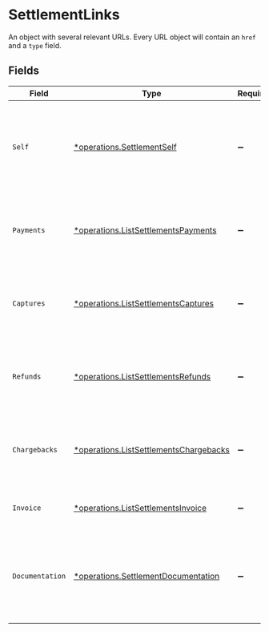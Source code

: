 # SettlementLinks

An object with several relevant URLs. Every URL object will contain an `href` and a `type` field.


## Fields

| Field                                                                                           | Type                                                                                            | Required                                                                                        | Description                                                                                     |
| ----------------------------------------------------------------------------------------------- | ----------------------------------------------------------------------------------------------- | ----------------------------------------------------------------------------------------------- | ----------------------------------------------------------------------------------------------- |
| `Self`                                                                                          | [*operations.SettlementSelf](../../models/operations/settlementself.md)                         | :heavy_minus_sign:                                                                              | In v2 endpoints, URLs are commonly represented as objects with an `href` and `type` field.      |
| `Payments`                                                                                      | [*operations.ListSettlementsPayments](../../models/operations/listsettlementspayments.md)       | :heavy_minus_sign:                                                                              | The API resource URL of the [payments](list-payments) included in this settlement.              |
| `Captures`                                                                                      | [*operations.ListSettlementsCaptures](../../models/operations/listsettlementscaptures.md)       | :heavy_minus_sign:                                                                              | The API resource URL of the [captures](list-captures) included in this settlement.              |
| `Refunds`                                                                                       | [*operations.ListSettlementsRefunds](../../models/operations/listsettlementsrefunds.md)         | :heavy_minus_sign:                                                                              | The API resource URL of the [refunds](list-refunds) deducted from this settlement.              |
| `Chargebacks`                                                                                   | [*operations.ListSettlementsChargebacks](../../models/operations/listsettlementschargebacks.md) | :heavy_minus_sign:                                                                              | The API resource URL of the [chargebacks](list-chargebacks) deducted from this settlement.      |
| `Invoice`                                                                                       | [*operations.ListSettlementsInvoice](../../models/operations/listsettlementsinvoice.md)         | :heavy_minus_sign:                                                                              | The API resource URL of the [invoice](list-invoices).                                           |
| `Documentation`                                                                                 | [*operations.SettlementDocumentation](../../models/operations/settlementdocumentation.md)       | :heavy_minus_sign:                                                                              | In v2 endpoints, URLs are commonly represented as objects with an `href` and `type` field.      |